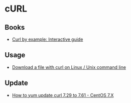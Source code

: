 # cURL

## Books
* [Curl by example: Interactive guide](https://antonz.org/curl-by-example/)

## Usage
* [Download a file with curl on Linux / Unix command line](https://www.cyberciti.biz/faq/download-a-file-with-curl-on-linux-unix-command-line/)

## Update
* [How to yum update curl 7.29 to 7.61 - CentOS 7.X](https://qiita.com/tkprof/items/5460b8d603cbbc542c8c)
